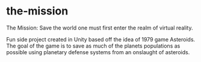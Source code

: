 # the-mission

The Mission: Save the world one must first enter the realm of virtual reality. 

Fun side project created in Unity based off the idea of 1979 game Asteroids. The goal of the game is to save as much of the planets populations as possible using planetary defense systems from an onslaught of asteroids.

